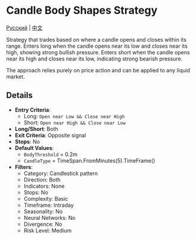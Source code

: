 # Candle Body Shapes Strategy
[Русский](README_ru.md) | [中文](README_cn.md)

Strategy that trades based on where a candle opens and closes within its range.
Enters long when the candle opens near its low and closes near its high, showing strong bullish pressure.
Enters short when the candle opens near its high and closes near its low, indicating strong bearish pressure.

The approach relies purely on price action and can be applied to any liquid market.

## Details

- **Entry Criteria**:
  - Long: `Open near Low && Close near High`
  - Short: `Open near High && Close near Low`
- **Long/Short**: Both
- **Exit Criteria**: Opposite signal
- **Stops**: No
- **Default Values**:
  - `BodyThreshold` = 0.2m
  - `CandleType` = TimeSpan.FromMinutes(5).TimeFrame()
- **Filters**:
  - Category: Candlestick pattern
  - Direction: Both
  - Indicators: None
  - Stops: No
  - Complexity: Basic
  - Timeframe: Intraday
  - Seasonality: No
  - Neural Networks: No
  - Divergence: No
  - Risk Level: Medium
